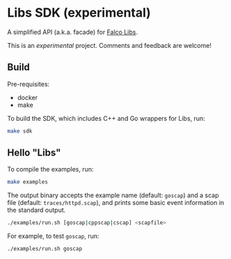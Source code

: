# Libs SDK (experimental)

A simplified API (a.k.a. facade) for [Falco Libs](https://github.com/falcosecurity/libs).

This is an _experimental_ project. Comments and feedback are welcome!

## Build

Pre-requisites:

* docker
* make

To build the SDK, which includes C++ and Go wrappers for Libs, run:

```bash
make sdk
```

## Hello "Libs"

To compile the examples, run:

```bash
make examples
```

The output binary accepts the example name (default: `goscap`) and a scap file (default: `traces/httpd.scap`), and prints some basic event information in the standard output.

```bash
./examples/run.sh [goscap|cppscap|cscap] <scapfile>
```

For example, to test `goscap`, run:

```bash
./examples/run.sh goscap
```
